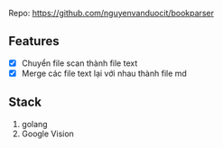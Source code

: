 Repo: https://github.com/nguyenvanduocit/bookparser

## Features

- [x] Chuyển file scan thành file text
- [x] Merge các file text lại với nhau thành file md

## Stack

1. golang 
2. Google Vision
